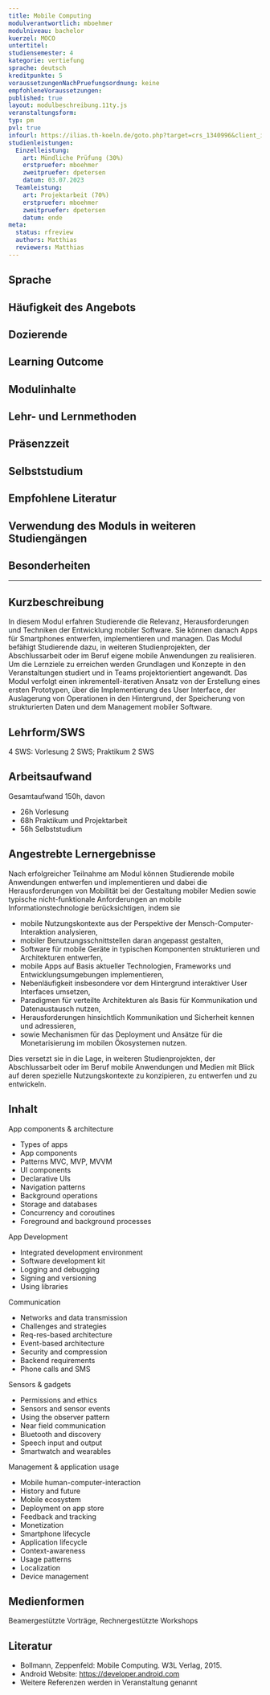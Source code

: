 ```yaml
---
title: Mobile Computing
modulverantwortlich: mboehmer
modulniveau: bachelor
kuerzel: MOCO
untertitel:
studiensemester: 4
kategorie: vertiefung
sprache: deutsch
kreditpunkte: 5
voraussetzungenNachPruefungsordnung: keine
empfohleneVoraussetzungen:
published: true
layout: modulbeschreibung.11ty.js
veranstaltungsform: 
typ: pm
pvl: true
infourl: https://ilias.th-koeln.de/goto.php?target=crs_1340996&client_id=ILIAS_FH_Koeln
studienleistungen:
  Einzelleistung:
    art: Mündliche Prüfung (30%)
    erstpruefer: mboehmer
    zweitpruefer: dpetersen
    datum: 03.07.2023
  Teamleistung:
    art: Projektarbeit (70%)
    erstpruefer: mboehmer
    zweitpruefer: dpetersen
    datum: ende
meta:
  status: rfreview    
  authors: Matthias
  reviewers: Matthias
---
```


## Sprache

## Häufigkeit des Angebots

## Dozierende

## Learning Outcome

## Modulinhalte

## Lehr- und Lernmethoden

## Präsenzzeit

## Selbststudium

## Empfohlene Literatur

## Verwendung des Moduls in weiteren Studiengängen

## Besonderheiten

---

## Kurzbeschreibung
In diesem Modul erfahren Studierende die Relevanz, Herausforderungen und Techniken der Entwicklung mobiler Software. Sie können danach Apps für Smartphones entwerfen, implementieren und managen. Das Modul befähigt Studierende dazu, in weiteren Studienprojekten, der Abschlussarbeit oder im Beruf eigene mobile Anwendungen zu realisieren. Um die Lernziele zu erreichen werden Grundlagen und Konzepte in den Veranstaltungen studiert und in Teams projektorientiert angewandt. Das Modul verfolgt einen inkrementell-iterativen Ansatz von der Erstellung eines ersten Prototypen, über die Implementierung des User Interface, der Auslagerung von Operationen in den Hintergrund, der Speicherung von strukturierten Daten und dem Management mobiler Software.

## Lehrform/SWS
4 SWS: Vorlesung 2 SWS; Praktikum 2 SWS

## Arbeitsaufwand
Gesamtaufwand 150h, davon 

- 26h Vorlesung 
- 68h Praktikum und Projektarbeit
- 56h Selbststudium

## Angestrebte Lernergebnisse
Nach erfolgreicher Teilnahme am Modul können Studierende mobile Anwendungen entwerfen und implementieren und dabei die Herausforderungen von Mobilität bei der Gestaltung mobiler Medien sowie typische nicht-funktionale Anforderungen an mobile Informationstechnologie berücksichtigen, indem sie

- mobile Nutzungskontexte aus der Perspektive der Mensch-Computer-Interaktion analysieren,
- mobiler Benutzungsschnittstellen daran angepasst gestalten,
- Software für mobile Geräte in typischen Komponenten strukturieren und Architekturen entwerfen,
- mobile Apps auf Basis aktueller Technologien, Frameworks und Entwicklungsumgebungen implementieren,
- Nebenläufigkeit insbesondere vor dem Hintergrund interaktiver User Interfaces umsetzen,
- Paradigmen für verteilte Architekturen als Basis für Kommunikation und Datenaustausch nutzen,
- Herausforderungen hinsichtlich Kommunikation und Sicherheit kennen und adressieren,
- sowie Mechanismen für das Deployment und Ansätze für die Monetarisierung im mobilen Ökosystemen nutzen.

Dies versetzt sie in die Lage, in weiteren Studienprojekten, der Abschlussarbeit oder im Beruf mobile Anwendungen und Medien mit Blick auf deren spezielle Nutzungskontexte zu konzipieren, zu entwerfen und zu entwickeln.

## Inhalt
App components & architecture
- Types of apps
- App components
- Patterns MVC, MVP, MVVM
- UI components
- Declarative UIs
- Navigation patterns
- Background operations
- Storage and databases
- Concurrency and coroutines
- Foreground and background processes

App Development
- Integrated development environment
- Software development kit
- Logging and debugging
- Signing and versioning
- Using libraries

Communication
- Networks and data transmission
- Challenges and strategies
- Req-res-based architecture
- Event-based architecture
- Security and compression
- Backend requirements
- Phone calls and SMS

Sensors & gadgets
- Permissions and ethics
- Sensors and sensor events
- Using the observer pattern
- Near field communication
- Bluetooth and discovery
- Speech input and output
- Smartwatch and wearables

Management & application usage
- Mobile human-computer-interaction
- History and future
- Mobile ecosystem
- Deployment on app store
- Feedback and tracking
- Monetization
- Smartphone lifecycle
- Application lifecycle
- Context-awareness
- Usage patterns
- Localization
- Device management

## Medienformen
Beamergestützte Vorträge, Rechnergestützte Workshops

## Literatur
- Bollmann, Zeppenfeld: Mobile Computing. W3L Verlag, 2015.
- Android Website: https://developer.android.com
- Weitere Referenzen werden in Veranstaltung genannt
